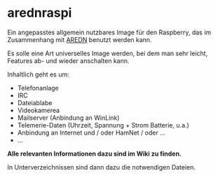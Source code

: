 # arednraspi

Ein angepasstes allgemein nutzbares Image für den Raspberry, das im Zusammenhang mit [AREDN](https://www.arednmesh.org "AREDN Homepage") benutzt werden kann. 

Es solle eine Art universelles Image werden, bei dem man sehr leicht, Features ab- und wieder anschalten kann.

Inhaltlich geht es um:

* Telefonanlage
* IRC
* Dateiablabe
* Videokamerea
* Mailserver (Anbindung an WinLink)
* Telemerie-Daten (Uhrzeit, Spannung + Strom Batterie, u.a.)
* Anbindung an Internet und / oder HamNet / oder ...
* ...

**Alle relevanten Informationen dazu sind im Wiki zu finden.**

In Unterverzeichnissen sind dann dazu die notwendigen Dateien.
